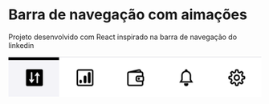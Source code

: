# Barra de navegação com aimações

Projeto desenvolvido com React inspirado na barra de navegação do linkedin

<img src="/src/assets/img/nav-bar.png"/>
